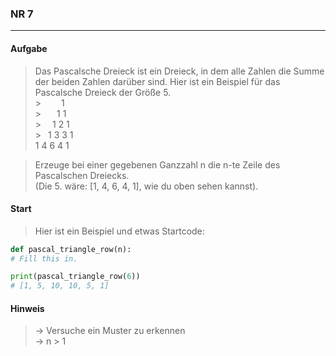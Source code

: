 ### NR 7

---

#### Aufgabe

> Das Pascalsche Dreieck ist ein Dreieck, in dem alle Zahlen die Summe der beiden Zahlen darüber sind. Hier ist ein Beispiel für das Pascalsche Dreieck der Größe 5.<br> > &emsp;&emsp;1<br> > &emsp;&ensp;1 1<br> > &emsp;1 2 1<br> > &ensp;1 3 3 1<br>
> 1 4 6 4 1<br>

> Erzeuge bei einer gegebenen Ganzzahl n die n-te Zeile des Pascalschen Dreiecks.<br>
> (Die 5. wäre: [1, 4, 6, 4, 1], wie du oben sehen kannst).<br>

#### Start

> Hier ist ein Beispiel und etwas Startcode:

```py
def pascal_triangle_row(n):
# Fill this in.

print(pascal_triangle_row(6))
# [1, 5, 10, 10, 5, 1]
```

#### Hinweis

> -> Versuche ein Muster zu erkennen<br>
> -> n > 1<br>
